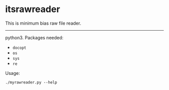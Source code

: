 # itsrawreader


This is minimum bias raw file reader. 

---

python3. Packages needed: 
+ `docopt`
+ `os`
+ `sys`
+ `re`

Usage:

```
./myrawreader.py --help
```